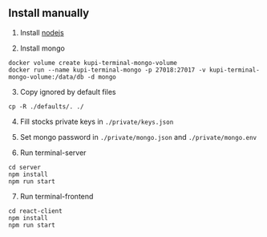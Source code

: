 ## Install manually

1. Install [nodejs](https://nodejs.org/en/)

2. Install mongo
```
docker volume create kupi-terminal-mongo-volume
docker run --name kupi-terminal-mongo -p 27018:27017 -v kupi-terminal-mongo-volume:/data/db -d mongo
```

3. Copy ignored by default files
```
cp -R ./defaults/. ./
```

4. Fill stocks private keys in ```./private/keys.json```

5. Set mongo password in ```./private/mongo.json``` and ```./private/mongo.env```

6. Run terminal-server
```
cd server
npm install
npm run start
```

7. Run terminal-frontend
```
cd react-client
npm install
npm run start
```
